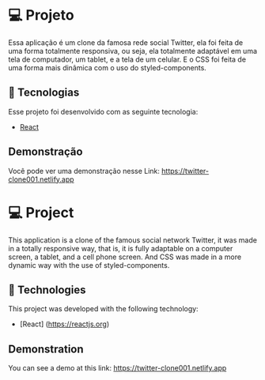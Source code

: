 # 💻 Projeto

Essa aplicação é um clone da famosa rede social Twitter, ela foi feita de uma forma totalmente responsiva, ou seja, ela totalmente adaptável em uma tela de computador, um tablet, e a tela de um celular. E o CSS foi feita de uma forma mais dinâmica com o uso do styled-components.

## 🚀 Tecnologias

Esse projeto foi desenvolvido com as seguinte tecnologia:

- [React](https://reactjs.org)

## Demonstração

Você pode ver uma demonstração nesse Link: https://twitter-clone001.netlify.app


# 💻 Project

This application is a clone of the famous social network Twitter, it was made in a totally responsive way, that is, it is fully adaptable on a computer screen, a tablet, and a cell phone screen. And CSS was made in a more dynamic way with the use of styled-components.

## 🚀 Technologies

This project was developed with the following technology:

- [React] (https://reactjs.org)

## Demonstration

You can see a demo at this link: https://twitter-clone001.netlify.app
